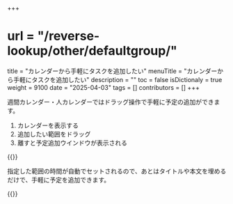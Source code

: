 +++
# url = "/reverse-lookup/other/defaultgroup/"

title = "カレンダーから手軽にタスクを追加したい"
menuTitle = "カレンダーから手軽にタスクを追加したい"
description = ""
toc = false
isDictionaly = true
weight = 9100
date = "2025-04-03"
tags = []
contributors = []
+++

週間カレンダー・人カレンダーではドラッグ操作で手軽に予定の追加ができます。

1. カレンダーを表示する
2. 追加したい範囲をドラッグ
3. 離すと予定追加ウインドウが表示される



{{<iTablet filename="img/quick1" msg="カレンダーからドラッグ操作で範囲を指定する"  alice="ok">}}

指定した範囲の時間が自動でセットされるので、あとはタイトルや本文を埋めるだけで、手軽に予定を追加できます。

{{<iTablet filename="img/quick2" msg="カレンダーからドラッグ操作で範囲を指定する"  alice="ok">}}


